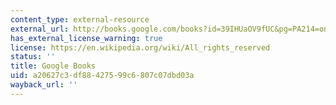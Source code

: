```yaml
---
content_type: external-resource
external_url: http://books.google.com/books?id=39IHUaOV9fUC&pg=PA214=onepage
has_external_license_warning: true
license: https://en.wikipedia.org/wiki/All_rights_reserved
status: ''
title: Google Books
uid: a20627c3-df88-4275-99c6-807c07dbd03a
wayback_url: ''
---
```

